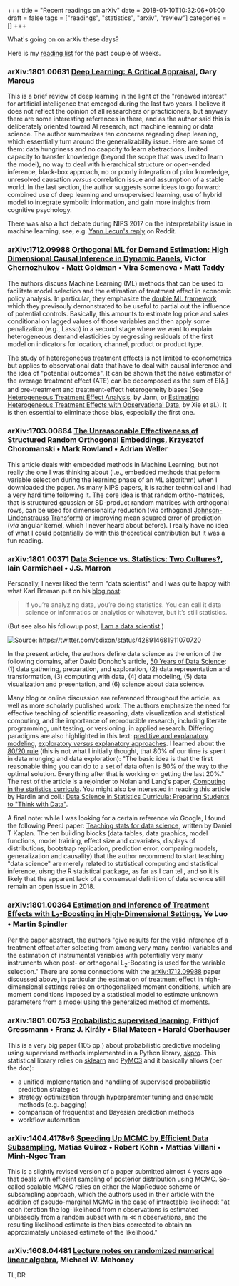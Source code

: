 +++
title = "Recent readings on arXiv"
date = 2018-01-10T10:32:06+01:00
draft = false
tags = ["readings", "statistics", "arxiv", "review"]
categories = []
+++

What's going on on arXiv these days?

Here is my [reading list](http://aliquote.org/pub/arxiv.bib) for the past couple of weeks.

### arXiv:1801.00631 [Deep Learning: A Critical Appraisal](https://arxiv.org/abs/1801.00631), Gary Marcus

This is a brief review of deep learning in the light of the "renewed interest" for artificial intelligence that emerged during the last two years. I believe it does not reflect the opinion of all researchers or practicioners, but anyway there are some interesting references in there, and as the author said this is deliberately oriented toward AI research, not machine learning or data science. The author summarizes ten concerns regarding deep learning, which essentially turn around the generalizability issue. Here are some of them: data hungriness and no caapcity to learn abstractions, limited capacity to transfer knowledge (beyond the scope that was used to learn the model), no way to deal with hierarchical structure or open-ended inference, black-box approach, no or poorly integration of prior knowledge, unresolved causation _versus_ correlation issue and assumption of a stable world. In the last section, the author suggests some ideas to go forward: combined use of deep learning and unsupervised learning, use of hybrid model to integrate symbolic information, and gain more insights from cognitive psychology.

There was also a hot debate during NIPS 2017 on the interpretability issue in machine learning, see, e.g. [Yann Lecun's reply](https://www.reddit.com/r/MachineLearning/comments/7i1uer/n_yann_lecun_response_to_ali_rahimis_nips_lecture/) on Reddit.

### arXiv:1712.09988 [Orthogonal ML for Demand Estimation: High Dimensional Causal Inference in Dynamic Panels](https://arxiv.org/abs/1712.09988), Victor Chernozhukov • Matt Goldman • Vira Semenova • Matt Taddy

The authors discuss Machine Learning (ML) methods that can be used to facilitate model selection and the estimation of treatment effect in economic policy analysis. In particular, they emphasize the [double ML framework](https://economics.mit.edu/files/12591) which they previsouly demonstrated to be useful to partial out the influence of potential controls. Basically, this amounts to estimate log price and sales conditional on lagged values of those variables and then apply some penalization (e.g., Lasso) in a second stage where we want to explain heterogeneous demand elasticities by regressing residuals of the first model on indicators for location, channel, product or product type.

The study of heteregoneous treatment effects is not limited to econometrics but applies to observational data that have to deal with causal inference and the idea of "potential outcomes". It can be shown that the naive estimator of the average treatment effect (ATE) can be decomposed as the sum of E[δ<sub>i</sub>] and pre-treatment and treatment-effect heterogeneity biases (See [Heterogeneous Treatment Effect Analysis](https://www.stata.com/meeting/germany10/germany10_jann.pdf), by Jann, or [Estimating Heterogeneous Treatment Effects with Observational Data](https://www.ncbi.nlm.nih.gov/pmc/articles/PMC3591476), by Xie et al.). It is then essential to eliminate those bias, especially the first one.

### arXiv:1703.00864 [The Unreasonable Effectiveness of Structured Random Orthogonal Embeddings](https://arxiv.org/abs/1703.00864), Krzysztof Choromanski • Mark Rowland • Adrian Weller

This article deals with embedded methods in Machine Learning, but not really the one I was thinking about (i.e., embedded methods that peform variable selection during the learning phase of an ML algorithm) when I downloaded the paper. As many NIPS papers, it is rather technical and I had a very hard time following it. The core idea is that random ortho-matrices, that is structured gaussian or SD-product random matrices with orthogonal rows, can be used for dimensionality reduction (_via_ orthogonal [Johnson-Lindenstrauss Transform](https://en.wikipedia.org/wiki/Johnson–Lindenstrauss_lemma)) or improving mean squared error of prediction (_via_ angular kernel, which I never heard about before). I really have no idea of what I could potentially do with this theoretical contribution but it was a fun reading.

### arXiv:1801.00371 [Data Science vs. Statistics: Two Cultures?](https://arxiv.org/abs/1801.00371), Iain Carmichael • J.S. Marron

Personally, I never liked the term "data scientist" and I was quite happy with what Karl Broman put on his [blog post](https://kbroman.wordpress.com/2013/04/05/data-science-is-statistics/):

> If you’re analyzing data, you’re doing statistics. You can call it data science or informatics or analytics or whatever, but it’s still statistics.

(But see also his followup post, [I am a data scientist](https://kbroman.wordpress.com/2016/04/08/i-am-a-data-scientist/).)

![Source: <https://twitter.com/cdixon/status/428914681911070720>](http://aliquote.org/pub/img/BfOTdpkIUAA0UXA.jpg-large.jpeg)

In the present article, the authors define data science as the union of the following domains, after David Donoho's article, [50 Years of Data Science](http://www.tandfonline.com/doi/abs/10.1080/10618600.2017.1384734): (1) data gathering, preparation, and exploration, (2) data representation and transformation, (3) computing with data, (4) data modeling, (5) data visualization and presentation, and (6) science about data science.

Many blog or online discussion are referenced throughout the article, as well as more scholarly published work. The authors emphasize the need for effective teaching of scientific reasoning, data visualization and statistical computing, and the importance of reproducible research, including literate programming, unit testing, or versioning, in applied research. Differing paradigms are also highlighted in this text: [preditive and explanatory modeling](https://projecteuclid.org/download/pdf_1/euclid.ss/1009213726), [exploratory _versus_ explanatory approaches](http://www.aliquote.org/cours/2013_AS/docs/Tukey1980.pdf). I learned about the [80/20 rule](https://simplystatistics.org/2014/03/20/the-8020-rule-of-statistical-methods-development/) (this is not what I initially thought, that 80% of our time is spent in data munging and data exploration): "The basic idea is that the first reasonable thing you can do to a set of data often is 80% of the way to the optimal solution. Everything after that is working on getting the last 20%." The rest of the article is a rejoinder to Nolan and Lang's paper, [Computing in the statistics curricula](https://www.stat.berkeley.edu/~statcur/Preprints/ComputingCurric3.pdf). You might also be interested in reading this article by Hardin and coll.: [Data Science in Statistics Curricula: Preparing Students to "Think with Data"](http://www.stat.purdue.edu/~mdw/papers/paper032.pdf).

A final note: while I was looking for a certain reference _via_ Google, I found the following PeerJ paper: [Teaching stats for data science](https://peerj.com/preprints/3205/), written by Daniel T Kaplan. The ten building blocks (data tables, data graphics, model functions, model training, effect size and covariates, displays of distributions, bootstrap replication, prediction error, comparing models, generalization and causality) that the author recommend to start teaching "data science" are merely related to statistical computing and statistical inference, uisng the R statistical package, as far as I can tell, and so it is likely that the apparent lack of a consensual definition of data science still remain an open issue in 2018.

### arXiv:1801.00364 [Estimation and Inference of Treatment Effects with L<sub>2</sub>-Boosting in High-Dimensional Settings](https://arxiv.org/abs/1801.00364), Ye Luo • Martin Spindler

Per the paper abstract, the authors "give results for the valid inference of a treatment effect after selecting from among very many control variables and the estimation of instrumental variables with potentially very many instruments when post- or orthogonal L<sub>2</sub>-Boosting is used for the variable selection." There are some connections with the [arXiv:1712.09988](https://arxiv.org/abs/1712.09988) paper discussed above, in particular the estimation of treatment effect in high-dimensional settings relies on orthogonalized moment conditions, which are moment conditions imposed by a statistical model to estimate unknown parameters from a model using the [generalized method of moments](https://en.wikipedia.org/wiki/Generalized_method_of_moments).

### arXiv:1801.00753 [Probabilistic supervised learning](https://arxiv.org/abs/1801.00753), Frithjof Gressmann • Franz J. Király • Bilal Mateen • Harald Oberhauser

This is a very big paper (105 pp.) about probabilistic predictive modeling using supervised methods implemented in a Python library, [skpro](http://skpro.ml). This statistical library relies on [sklearn](http://scikit-learn.org/stable/) and [PyMC3](http://docs.pymc.io) and it basically allows (per the doc):

- a unified implementation and handling of supervised probabilistic prediction strategies
- strategy optimization through hyperparamter tuning and ensemble methods (e.g. bagging)
- comparison of frequentist and Bayesian prediction methods
- workflow automation

### arXiv:1404.4178v6 [Speeding Up MCMC by Efficient Data Subsampling](https://arxiv.org/abs/1404.4178), Matias Quiroz • Robert Kohn • Mattias Villani • Minh-Ngoc Tran

This is a slightly revised version of a paper submitted almost 4 years ago that deals with efficeint sampling of posterior distribution using MCMC. So-called scalable MCMC relies on either the MapReduce scheme or subsampling approach, which the authors used in their article with the addition of pseudo-marginal MCMC in the case of intractable likelihood: "at each iteration the log-likelihood from n observations is estimated unbiasedly from a random subset with m ≪ n observations, and the resulting likelihood estimate is then bias corrected to obtain an approximately unbiased estimate of the likelihood."

### arXiv:1608.04481 [Lecture notes on randomized numerical linear algebra](https://arxiv.org/abs/1608.04481), Michael W. Mahoney

TL;DR
